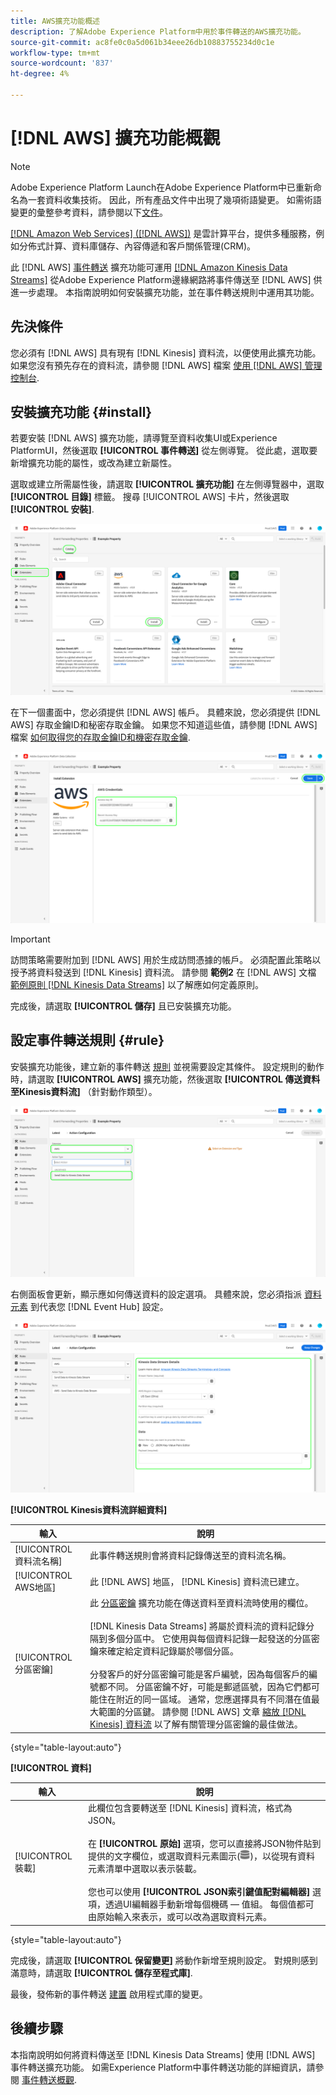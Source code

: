 ```yaml
---
title: AWS擴充功能概述
description: 了解Adobe Experience Platform中用於事件轉送的AWS擴充功能。
source-git-commit: ac8fe0c0a5d061b34eee26db10883755234d0c1e
workflow-type: tm+mt
source-wordcount: '837'
ht-degree: 4%

---
```


# [!DNL AWS] 擴充功能概觀

>[!NOTE]
>
>Adobe Experience Platform Launch在Adobe Experience Platform中已重新命名為一套資料收集技術。 因此，所有產品文件中出現了幾項術語變更。 如需術語變更的彙整參考資料，請參閱以下[文件](../../../term-updates.md)。

[[!DNL Amazon Web Services] ([!DNL AWS])](https://aws.amazon.com/) 是雲計算平台，提供多種服務，例如分佈式計算、資料庫儲存、內容傳遞和客戶關係管理(CRM)。

此 [!DNL AWS] [事件轉送](../../../ui/event-forwarding/overview.md) 擴充功能可運用 [[!DNL Amazon Kinesis Data Streams]](https://docs.aws.amazon.com/streams/latest/dev/introduction.html) 從Adobe Experience Platform邊緣網路將事件傳送至 [!DNL AWS] 供進一步處理。 本指南說明如何安裝擴充功能，並在事件轉送規則中運用其功能。

## 先決條件

您必須有 [!DNL AWS] 具有現有 [!DNL Kinesis] 資料流，以便使用此擴充功能。 如果您沒有預先存在的資料流，請參閱 [!DNL AWS] 檔案 [使用 [!DNL AWS] 管理控制台](https://docs.aws.amazon.com/streams/latest/dev/how-do-i-create-a-stream.html).

## 安裝擴充功能 {#install}

若要安裝 [!DNL AWS] 擴充功能，請導覽至資料收集UI或Experience PlatformUI，然後選取 **[!UICONTROL 事件轉送]** 從左側導覽。 從此處，選取要新增擴充功能的屬性，或改為建立新屬性。

選取或建立所需屬性後，請選取 **[!UICONTROL 擴充功能]** 在左側導覽器中，選取 **[!UICONTROL 目錄]** 標籤。 搜尋 [!UICONTROL AWS] 卡片，然後選取 **[!UICONTROL 安裝]**.

![此 [!UICONTROL 安裝] 按鈕 [!UICONTROL AWS] 擴充功能。](../../../images/extensions/aws/install.png)

在下一個畫面中，您必須提供 [!DNL AWS] 帳戶。 具體來說，您必須提供 [!DNL AWS] 存取金鑰ID和秘密存取金鑰。 如果您不知道這些值，請參閱 [!DNL AWS] 檔案 [如何取得您的存取金鑰ID和機密存取金鑰](https://docs.aws.amazon.com/powershell/latest/userguide/pstools-appendix-sign-up.html).

![擴充功能組態檢視中新增的存取金鑰ID和機密存取金鑰。](../../../images/extensions/aws/credentials.png)

>[!IMPORTANT]
>
>訪問策略需要附加到 [!DNL AWS] 用於生成訪問憑據的帳戶。 必須配置此策略以授予將資料發送到 [!DNL Kinesis] 資料流。 請參閱 **範例2** 在 [!DNL AWS] 文檔 [範例原則 [!DNL Kinesis Data Streams]](https://docs.aws.amazon.com/streams/latest/dev/controlling-access.html#kinesis-using-iam-examples) 以了解應如何定義原則。

完成後，請選取 **[!UICONTROL 儲存]** 且已安裝擴充功能。

## 設定事件轉送規則 {#rule}

安裝擴充功能後，建立新的事件轉送 [規則](../../../ui/managing-resources/rules.md) 並視需要設定其條件。 設定規則的動作時，請選取 **[!UICONTROL AWS]** 擴充功能，然後選取 **[!UICONTROL 傳送資料至Kinesis資料流]** （針對動作類型）。

![此 [!UICONTROL 傳送資料至Kinesis資料流] 在資料收集UI中為規則選取的動作類型。](../../../images/extensions/aws/select-action-type.png)

右側面板會更新，顯示應如何傳送資料的設定選項。 具體來說，您必須指派 [資料元素](../../../ui/managing-resources/data-elements.md) 到代表您 [!DNL Event Hub] 設定。

![的設定選項 [!UICONTROL 傳送資料至Kinesis資料流] UI中顯示的動作類型。](../../../images/extensions/aws/data-stream-details.png)

**[!UICONTROL Kinesis資料流詳細資料]**

| 輸入 | 說明 |
| --- | --- |
| [!UICONTROL 資料流名稱] | 此事件轉送規則會將資料記錄傳送至的資料流名稱。 |
| [!UICONTROL AWS地區] | 此 [!DNL AWS] 地區， [!DNL Kinesis] 資料流已建立。 |
| [!UICONTROL 分區密鑰] | 此 [分區密鑰](https://docs.aws.amazon.com/streams/latest/dev/key-concepts.html#partition-key) 擴充功能在傳送資料至資料流時使用的欄位。<br><br>[!DNL Kinesis Data Streams] 將屬於資料流的資料記錄分隔到多個分區中。 它使用與每個資料記錄一起發送的分區密鑰來確定給定資料記錄屬於哪個分區。<br><br>分發客戶的好分區密鑰可能是客戶編號，因為每個客戶的編號都不同。 分區密鑰不好，可能是郵遞區號，因為它們都可能住在附近的同一區域。 通常，您應選擇具有不同潛在值最大範圍的分區鍵。 請參閱 [!DNL AWS] 文章 [縮放 [!DNL Kinesis] 資料流](https://aws.amazon.com/blogs/big-data/under-the-hood-scaling-your-kinesis-data-streams/) 以了解有關管理分區密鑰的最佳做法。 |

{style=&quot;table-layout:auto&quot;}

**[!UICONTROL 資料]**

| 輸入 | 說明 |
| --- | --- |
| [!UICONTROL 裝載] | 此欄位包含要轉送至 [!DNL Kinesis] 資料流，格式為JSON。<br><br>在 **[!UICONTROL 原始]** 選項，您可以直接將JSON物件貼到提供的文字欄位，或選取資料元素圖示(![資料集圖示](../../../images/extensions/aws/data-element-icon.png))，以從現有資料元素清單中選取以表示裝載。<br><br>您也可以使用 **[!UICONTROL JSON索引鍵值配對編輯器]** 選項，透過UI編輯器手動新增每個機碼 — 值組。 每個值都可由原始輸入來表示，或可以改為選取資料元素。 |

{style=&quot;table-layout:auto&quot;}

完成後，請選取 **[!UICONTROL 保留變更]** 將動作新增至規則設定。 對規則感到滿意時，請選取 **[!UICONTROL 儲存至程式庫]**.

最後，發佈新的事件轉送 [建置](../../../ui/publishing/builds.md) 啟用程式庫的變更。

## 後續步驟

本指南說明如何將資料傳送至 [!DNL Kinesis Data Streams] 使用 [!DNL AWS] 事件轉送擴充功能。 如需Experience Platform中事件轉送功能的詳細資訊，請參閱 [事件轉送概觀](../../../ui/event-forwarding/overview.md).
